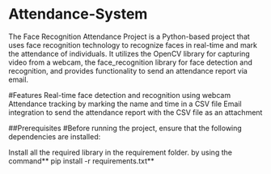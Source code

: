 # Attendance-System

The Face Recognition Attendance Project is a Python-based project that uses face recognition technology to recognize faces in real-time and mark the attendance of individuals. It utilizes the OpenCV library for capturing video from a webcam, the face_recognition library for face detection and recognition, and provides functionality to send an attendance report via email.

#Features
Real-time face detection and recognition using webcam
Attendance tracking by marking the name and time in a CSV file
Email integration to send the attendance report with the CSV file as an attachment

##Prerequisites
#Before running the project, ensure that the following dependencies are installed:

Install all the required library in the requirement folder.
by using the command** pip install -r requirements.txt**




